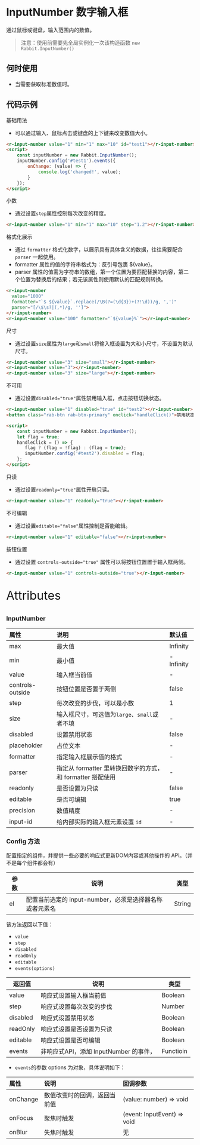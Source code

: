 # InputNumber 数字输入框

通过鼠标或键盘，输入范围内的数值。

> 注意：使用前需要先全局实例化一次该构造函数  `new Rabbit.InputNumber()`

## 何时使用

- 当需要获取标准数值时。

## 代码示例

基础用法

- 可以通过输入、鼠标点击或键盘的上下键来改变数值大小。

```html
<r-input-number value="1" min="1" max="10" id="test1"></r-input-number>
<script>
	const inputNumber = new Rabbit.InputNumber();
    inputNumber.config('#test1').events({
        onChange: (value) => {
            console.log('changed!', value);
        }
    });    
</script>
```

小数

- 通过设置`step`属性控制每次改变的精度。

```html
<r-input-number value="1" min="1" max="10" step="1.2"></r-input-number>
```

格式化展示

- 通过 `formatter` 格式化数字，以展示具有具体含义的数据，往往需要配合 `parser` 一起使用。
- formatter 属性的值的字符串格式为：反引号包裹  ${value}。
- parser 属性的值需为字符串的数组，第一个位置为要匹配替换的内容，第二个位置为替换后的结果；若无该属性则使用默认的匹配规则转换。

```html
<r-input-number 
  value="1000" 
  formatter="`$ ${value}`.replace(/\B(?=(\d{3})+(?!\d))/g, ',')" 
  parser="[/\$\s?|(,*)/g, '']">
</r-input-number>
<r-input-number value="100" formatter="`${value}%`"></r-input-number>
```

尺寸

- 通过设置`size`属性为`large`和`small`将输入框设置为大和小尺寸，不设置为默认尺寸。

```html
<r-input-number value="3" size="small"></r-input-number>
<r-input-number value="3"></r-input-number>
<r-input-number value="3" size="large"></r-input-number>
```

不可用

- 通过设置`disabled="true"`属性禁用输入框，点击按钮切换状态。

```html
<r-input-number value="1" disabled="true" id="test2"></r-input-number>
<button class="rab-btn rab-btn-primary" onclick="handleClick()">禁用状态</button>

<script>
    const inputNumber = new Rabbit.InputNumber();
	let flag = true;
    handleClick = () => {
       flag ? (flag = !flag) : (flag = true);
       inputNumber.config('#test2').disabled = flag;
    };
</script>
```

只读

- 通过设置`readonly="true"`属性开启只读。

```html
<r-input-number value="1" readonly="true"></r-input-number>
```

不可编辑

- 通过设置`editable="false"`属性控制是否能编辑。

```html
<r-input-number value="1" editable="false"></r-input-number>
```

按钮位置

- 通过设置 `controls-outside="true"` 属性可以将按钮位置置于输入框两侧。

```html
<r-input-number value="1" controls-outside="true"></r-input-number>
```

<p style="font-size: 32px">Attributes</p>

### InputNumber

| 属性             | 说明                                                       | 默认值    |
| :--------------- | :--------------------------------------------------------- | :-------- |
| max              | 最大值                                                     | Infinity  |
| min              | 最小值                                                     | -Infinity |
| value            | 输入框当前值                                               | -         |
| controls-outside | 按钮位置是否置于两侧                                       | false     |
| step             | 每次改变的步伐，可以是小数                                 | 1         |
| size             | 输入框尺寸，可选值为`large`、`small`或者不填               | -         |
| disabled         | 设置禁用状态                                               | false     |
| placeholder      | 占位文本                                                   | -         |
| formatter        | 指定输入框展示值的格式                                     | -         |
| parser           | 指定从 formatter 里转换回数字的方式，和 formatter 搭配使用 | -         |
| readonly         | 是否设置为只读                                             | false     |
| editable         | 是否可编辑                                                 | true      |
| precision        | 数值精度                                                   | -         |
| input-id         | 给内部实际的输入框元素设置 `id`                            | -         |

### Config  方法

配置指定的组件，并提供一些必要的响应式更新DOM内容或其他操作的 API。（并不是每个组件都会有）

| 参数 | 说明                                                    | 类型   |
| ---- | ------------------------------------------------------- | ------ |
| el   | 配置当前选定的 input-number，必须是选择器名称或者元素名 | String |

该方法返回以下值：

- `value`
- `step`
- `disabled`
- `readOnly`
- `editable`
- `events(options)`

| 返回值   | 说明                                   | 类型      |
| -------- | -------------------------------------- | --------- |
| value    | 响应式设置输入框当前值                 | Boolean   |
| step     | 响应式设置每次改变的步伐               | Number    |
| disabled | 响应式设置禁用状态                     | Boolean   |
| readOnly | 响应式设置是否设置为只读               | Boolean   |
| editable | 响应式设置是否可编辑                   | Boolean   |
| events   | 非响应式API，添加 InputNumber 的事件， | Functioin |

- `events`的参数 options 为对象，具体说明如下：

| 属性     | 说明                         | 回调参数                    |
| :------- | :--------------------------- | :-------------------------- |
| onChange | 数值改变时的回调，返回当前值 | (value: number) => void     |
| onFocus  | 聚焦时触发                   | (event: InputEvent) => void |
| onBlur   | 失焦时触发                   | 无                          |